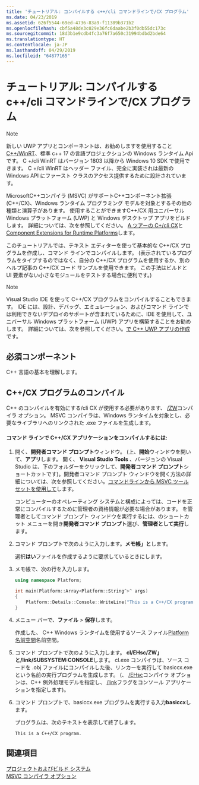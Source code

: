 ```yaml
---
title: 'チュートリアル: コンパイルする c++/cli コマンドラインで/CX プログラム'
ms.date: 04/23/2019
ms.assetid: 626f5544-69ed-4736-83a9-f11389b371b2
ms.openlocfilehash: cbf5a48de3c029e36fc6daabe2b3f0db55dc173c
ms.sourcegitcommit: 18d3b1e9cdb4fc3a76f7a650c31994bdbd2bde64
ms.translationtype: HT
ms.contentlocale: ja-JP
ms.lasthandoff: 04/29/2019
ms.locfileid: "64877165"
---
```

# <a name="walkthrough-compiling-a-ccx-program-on-the-command-line"></a>チュートリアル: コンパイルする c++/cli コマンドラインで/CX プログラム

> [!NOTE] 
> 新しい UWP アプリとコンポーネントは、お勧めしますを使用すること[ C++/WinRT](/windows/uwp/cpp-and-winrt-apis/)、標準 c++ 17 の言語プロジェクションの Windows ランタイム Api です。 C +/cli WinRT はバージョン 1803 以降から Windows 10 SDK で使用できます。 C +/cli WinRT はヘッダー ファイル、完全に実装されは最新の Windows API にファースト クラスのアクセス提供するために設計されています。

MicrosoftC++コンパイラ (MSVC) がサポートC++コンポーネント拡張 (C++/CX)、Windows ランタイム プログラミング モデルを対象とするその他の種類と演算子があります。 使用することができますC++/CX 用ユニバーサル Windows プラットフォーム (UWP) と Windows デスクトップ アプリをビルドします。 詳細については、次を参照してください。 [A ツアーの C+/cli CX](https://msdn.microsoft.com/magazine/dn166929.aspx)と[Component Extensions for Runtime Platforms](../extensions/component-extensions-for-runtime-platforms.md)します。

このチュートリアルでは、テキスト エディターを使って基本的な C++/CX プログラムを作成し、コマンド ラインでコンパイルします。 (表示されているプログラムをタイプするのではなく、自分の C++/CX プログラムを使用するか、別のヘルプ記事の C++/CX コード サンプルを使用できます。 この手法はビルドと UI 要素がない小さなモジュールをテストする場合に便利です。)

> [!NOTE]
> Visual Studio IDE を使って C++/CX プログラムをコンパイルすることもできます。 IDE には、設計、デバッグ、エミュレーション、およびコマンド ラインでは利用できないデプロイのサポートが含まれているために、IDE を使用して、ユニバーサル Windows プラットフォーム (UWP) アプリを構築することをお勧めします。 詳細については、次を参照してください。[で C++ UWP アプリの作成](/windows/uwp/get-started/create-a-basic-windows-10-app-in-cpp)です。

## <a name="prerequisites"></a>必須コンポーネント

C++ 言語の基本を理解します。

## <a name="compiling-a-ccx-program"></a>C++/CX プログラムのコンパイル

C++ のコンパイルを有効にする/cli CX が使用する必要があります、 [/ZW](reference/zw-windows-runtime-compilation.md)コンパイラ オプション。 MSVC コンパイラは、Windows ランタイムを対象とし、必要なライブラリへのリンクされた .exe ファイルを生成します。

#### <a name="to-compile-a-ccx-application-on-the-command-line"></a>コマンド ラインで C++/CX アプリケーションをコンパイルするには:

1. 開く、**開発者コマンド プロンプト**ウィンドウ。 (上、**開始**ウィンドウを開いて、**アプリ**します。 開く、 **Visual Studio Tools** 、バージョンの Visual Studio は、下のフォルダーをクリックして、**開発者コマンド プロンプト**ショートカットです)。開発者コマンド プロンプト ウィンドウを開く方法の詳細については、次を参照してください。[コマンドラインから MSVC ツールセットを使用して](building-on-the-command-line.md)します。

   コンピューターのオペレーティング システムと構成によっては、コードを正常にコンパイルするために管理者の資格情報が必要な場合があります。 を管理者としてコマンド プロンプト ウィンドウを実行するには、のショートカット メニューを開き**開発者コマンド プロンプト**選び、**管理者として実行**します。

1. コマンド プロンプトで次のように入力します。**メモ帳」と**します。

   選択**はい**ファイルを作成するように要求しているときにします。

1. メモ帳で、次の行を入力します。

    ```cpp
    using namespace Platform;

    int main(Platform::Array<Platform::String^>^ args)
    {
        Platform::Details::Console::WriteLine("This is a C++/CX program.");
    }
    ```

1. メニュー バーで、**ファイル** > **保存**します。

   作成した、 C++ Windows ランタイムを使用するソース ファイル[Platform 名前空間](../cppcx/platform-namespace-c-cx.md)名前空間。

1. コマンド プロンプトで次のように入力します。 **cl/EHsc/ZW」と/link/SUBSYSTEM:CONSOLE**します。 cl.exe コンパイラは、ソース コードを .obj ファイルにコンパイルした後、リンカーを実行して basiccx.exe という名前の実行プログラムを生成します。 (、 [/EHsc](reference/eh-exception-handling-model.md)コンパイラ オプションは、C++ 例外処理モデルを指定し、 [/link](reference/link-pass-options-to-linker.md)フラグをコンソール アプリケーションを指定します)。

1. コマンド プロンプトで、basiccx.exe プログラムを実行する入力**basiccx**します。

   プログラムは、次のテキストを表示して終了します。

    ```Output
    This is a C++/CX program.
    ```

## <a name="see-also"></a>関連項目

[プロジェクトおよびビルド システム](projects-and-build-systems-cpp.md)<br/>
[MSVC コンパイラ オプション](reference/compiler-options.md)
